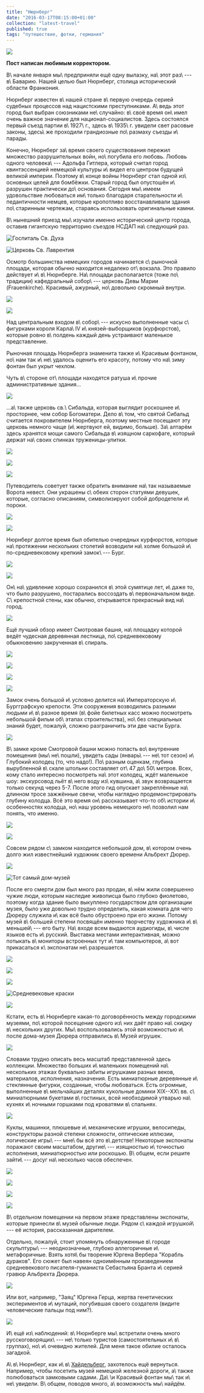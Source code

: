 ```yaml
---
title: "Нюрнберг"
date: "2016-03-17T08:15:00+01:00"
collection: "latest-travel"
published: true
tags: "путешествие, фотки, германия"
---
```


![](/images/travel/2016-01-nuerenberg/nuernberg-cover.jpg)

**Пост написан любимым корректором.**

В\ начале января мы\ предприняли ещё одну вылазку, на\ этот раз\ --- в\ Баварию.
Нашей целью был Нюрнберг, столица исторический области Франкония.

Нюрнберг известен в\ нашей стране в\ первую очередь серией судебных процессов
над нацистскими преступниками. А\ ведь этот город был выбран союзниками
не\ случайно: в\ своё время он\ имел очень важное значение для
национал-социалистов. Здесь состоялся первый съезд партии в\ 1927\ г., здесь
в\ 1935\ г. увидели свет расовые законы, здесь\ же проходили грандиозные
по\ размаху съезды и\ парады.

<!--more-->

Конечно, Нюрнберг за\ время своего существования пережил множество
разрушительных войн, но\ погубила его любовь. Любовь одного человека\ ---
Адольфа Гитлера, который считал город квинтэссенцией немецкой культуры и\ видел
его центром будущей великой империи. Поэтому в\ конце войны Нюрнберг стал одной
из\ основных целей для бомбёжки. Старый город был опустошён и\ разрушен
практически до\ основания. Сегодня мы\ имеем удовольствие любоваться им\ только
благодаря старательности и\ педантичности немцев, которые кропотливо
восстанавливали здания по\ старинным чертежам, стараясь использовать
оригинальные камни.

В\ нынешний приезд мы\ изучали именно исторический центр города, оставив
гигантскую территорию съездов НСДАП на\ следующий раз.

![Госпиталь Св. Духа](/images/travel/2016-01-nuerenberg/nuernberg-hospital.jpg)

![Церковь Св. Лаврентия](/images/travel/2016-01-nuerenberg/nuernberg-st-lorenz.jpg)

Осмотр большинства немецких городов начинается с\ рыночной площади, которая
обычно находится недалеко от\ вокзала. Это правило действует и\ в\ Нюрнберге.
На\ площади располагается (тоже по\ традиции) кафедральный собор\ --- церковь
Девы Марии (Frauenkirche). Красивый, ажурный, но\ довольно скромный внутри.

![](/images/travel/2016-01-nuerenberg/nuernberg-frauenkirche-1.jpg)

![](/images/travel/2016-01-nuerenberg/nuernberg-frauenkirche-2.jpg)

Над центральным входом в\ собор\ --- искусно выполненные часы с\ фигурками
короля Карла\ IV и\ князей-выборщиков (курфюрстов), которые ровно в\ полдень
каждый день устраивают маленькое представление.

Рыночная площадь Нюрнберга знаменита также и\ Красивым фонтаном, но\ нам так
и\ не\ удалось оценить его красоту, потому что на\ зиму фонтан был укрыт чехлом.

Чуть в\ стороне от\ площади находятся ратуша и\ прочие административные здания...

![](/images/travel/2016-01-nuerenberg/nuernberg-rathaus.jpg)

...а\ также церковь св.\ Сибальда, которая выглядит роскошнее и\ просторнее,
чем собор Богоматери. Дело в\ том, что святой Сибальд считается покровителем
Нюрнберга, поэтому местные посещают эту церковь немного чаще (и\ жертвуют ей,
видимо, больше). За\ алтарём здесь хранятся мощи самого Сибальда в\ изящном
саркофаге, который держат на\ своих спинках труженицы-улитки.

![](/images/travel/2016-01-nuerenberg/nuernberg-st-sebald-1.jpg)

![](/images/travel/2016-01-nuerenberg/nuernberg-st-sebald-2.jpg)

![](/images/travel/2016-01-nuerenberg/nuernberg-st-sebald-3.jpg)

Путеводитель советует также обратить внимание на\ так называемые Ворота невест.
Они украшены с\ обеих сторон статуями девушек, которые, согласно описаниям,
символизируют собой добродетели и\ пороки.

![](/images/travel/2016-01-nuerenberg/nuernberg-st-sebald-brauttor-1.jpg)

![](/images/travel/2016-01-nuerenberg/nuernberg-st-sebald-brauttor-2.jpg)

Нюрнберг долгое время был обителью очередных курфюрстов, которые на\ протяжении
нескольких столетий возводили на\ холме большой и\ по-средневековому крепкий
замок\ --- Бург.

![](/images/travel/2016-01-nuerenberg/nuernberg-burg-1.jpg)

![](/images/travel/2016-01-nuerenberg/nuernberg-burg-2.jpg)

Он\ на\ удивление хорошо сохранился в\ этой сумятице лет, и\ даже то, что было
разрушено, постарались воссоздать в\ первоначальном виде. С\ крепостной стены,
как обычно, открывается прекрасный вид на\ город.

![](/images/travel/2016-01-nuerenberg/nuernberg-mauer-view.jpg)

Ещё лучший обзор имеет Смотровая башня, на\ площадку которой ведёт чудесная
деревянная лестница, по\ средневековому обыкновению закрученная в\ спираль.

![](/images/travel/2016-01-nuerenberg/nuernberg-sinwellturm-1.jpg)

![](/images/travel/2016-01-nuerenberg/nuernberg-sinwellturm-2.jpg)

![](/images/travel/2016-01-nuerenberg/nuernberg-sinwellturm-3.jpg)

![](/images/travel/2016-01-nuerenberg/nuernberg-sinwellturm-4.jpg)

Замок очень большой и\ условно делится на\ Императорскую и\ Бургграфскую
крепости. Эти сооружения возводились разными людьми и\ в\ разное время (в\ фойе
билетных касс можно посмотреть небольшой фильм об\ этапах строительства),
но\ без специальных знаний будет, пожалуй, сложно разграничить эти две части
Бурга.

![](/images/travel/2016-01-nuerenberg/nuernberg-burg-3.jpg)

В\ замке кроме Смотровой башни можно попасть во\ внутренние помещения
(мы\ не\ пошли), увидеть сады (январь\ --- не\ тот сезон) и\ Глубокий колодец
(то, что надо!). По\ разным оценкам, глубина вырубленной в\ скале штольни
составляет от\ 47 до\ 50\ метров. Всех, кому стало интересно посмотреть на\ этот
колодец, ждёт маленькое шоу: экскурсовод льёт в\ него воду из\ кувшина, а\ звук
возвращается только секунд через 5-7. После этого гид опускает закреплённые
на\ длинном тросе зажжённые свечи, чтобы наглядно продемонстрировать глубину
колодца. Всё это время он\ рассказывает что-то об\ истории и\ особенностях
колодца, но\ наш уровень немецкого не\ позволил нам понять, что именно.

![](/images/travel/2016-01-nuerenberg/nuernberg-tiefer-brunnen-1.jpg)

![](/images/travel/2016-01-nuerenberg/nuernberg-tiefer-brunnen-2.jpg)

Совсем рядом с\ замком находится небольшой дом, в\ котором очень долго жил
известнейший художник своего времени Альбрехт Дюрер.

![](/images/travel/2016-01-nuerenberg/nuernberg-duerer-sculpture.jpg)

![Тот самый дом-музей](/images/travel/2016-01-nuerenberg/nuernberg-duerer-museum-1.jpg)

После его смерти дом был много раз продан, в\ нём жили совершенно чужие люди,
которым наследие живописца было глубоко фиолетово, поэтому когда здание было
выкуплено государством для организации музея, было уже довольно трудно
определить, какая комната для чего Дюреру служила и\ как всё было обустроено
при его жизни. Потому музей в\ большей степени посвящён именно творчеству
художника и\ в\ меньшей\ --- его быту. На\ входе всем выдаются аудиогиды,
в\ числе языков есть и\ русский. Выставка местами интерактивная, можно потыкать
в\ мониторы встроенных тут и\ там компьютеров, а\ вот прикасаться к\ экспонатам
не\ разрешается.

![](/images/travel/2016-01-nuerenberg/nuernberg-duerer-museum-2.jpg)

![](/images/travel/2016-01-nuerenberg/nuernberg-duerer-museum-3.jpg)

![](/images/travel/2016-01-nuerenberg/nuernberg-duerer-museum-4.jpg)

![Средневековые краски](/images/travel/2016-01-nuerenberg/nuernberg-duerer-museum-5.jpg)

![](/images/travel/2016-01-nuerenberg/nuernberg-duerer-museum-6.jpg)

Кстати, есть в\ Нюрнберге какая-то договорённость между городскими музеями,
по\ которой посещение одного из\ них даёт право на\ скидку в\ нескольких других.
Мы\ воспользовались этой возможностью и\ после дома-музея Дюрера отправились
в\ Музей игрушек.

![](/images/travel/2016-01-nuerenberg/nuernberg-toys-museum-1.jpg)

Словами трудно описать весь масштаб представленной здесь коллекции. Множество
больших и\ маленьких помещений на\ нескольких этажах буквально забиты игрушками
разных веков, материалов, исполнения, назначения. Есть миниатюрные деревянные
и\ стеклянные фигурки, созданные, чтобы любоваться. Есть огромные, выполненные
в\ мельчайших деталях кукольные домики XIX--XX\ вв. с\ миниатюрными букетами
в\ гостиных, всей необходимой утварью на\ кухнях и\ ночными горшками под
кроватями в\ спальнях.

![](/images/travel/2016-01-nuerenberg/nuernberg-toys-museum-2.jpg)

Куклы, машинки, плюшевые и\ механические игрушки, велосипеды, конструкторы
разной степени сложности, оптические иллюзии, логические игры\ --- мне\ бы всё
это в\ детстве! Некоторые экспонаты поражают своим масштабом, другие\ ---
изящностью и\ точностью исполнения, миниатюрностью или роскошью. В\ общем, если
решите зайти\ --- досуг на\ несколько часов обеспечен.

![](/images/travel/2016-01-nuerenberg/nuernberg-toys-museum-3.jpg)

![](/images/travel/2016-01-nuerenberg/nuernberg-toys-museum-4.jpg)

![](/images/travel/2016-01-nuerenberg/nuernberg-toys-museum-5.jpg)

![](/images/travel/2016-01-nuerenberg/nuernberg-toys-museum-6.jpg)

В\ отдельном помещении на первом этаже представлены экспонаты, которые принесли
в\ музей обычные люди. Рядом с\ каждой игрушкой\ --- её история, рассказанная
дарителем.

Отдельно, пожалуй, стоит упомянуть обнаруженные в\ городе скульптуры\ ---
неоднозначные, глубоко аллегоричные и\ метафоричные. Взять хотя\ бы творение
Юргена Вербера "Корабль дураков". Его сюжет был навеян одноимённым
произведением средневекового писателя-гуманиста Себастьяна Бранта и\ серией
гравюр Альбрехта Дюрера.

![](/images/travel/2016-01-nuerenberg/nuernberg-sculpture-1.jpg)

Или вот, например, "Заяц" Юргена Герца, жертва генетических экспериментов
и\ мутаций, погубившая своего создателя (видите человеческие пальцы под ним?).

![](/images/travel/2016-01-nuerenberg/nuernberg-sculpture-2.jpg)

И\ ещё из\ наблюдений: в\ Нюрнберге мы\ встретили очень много
русскоговорящих\ --- не\ только туристов (самостоятельных и\ в\ группах),
но\ и\ очевидно жителей. Для меня такое обилие осталось загадкой.

А\ в\ Нюрнберг, как и\ в\ [Хайдельберг][heidelberg], захотелось ещё вернуться.
Например, чтобы посетить музей немецкой железной дороги, а\ также полюбоваться
замковыми садами. Да\ \и Красивый фонтан мы\ так и\ не\ увидели. В\ общем,
поводов много, а\ возможность мы\ найдём.

[heidelberg]: /post/heidelberg/
